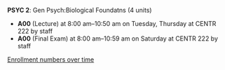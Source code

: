 **PSYC 2**: Gen Psych:Biological Foundatns (4 units)

- **A00** (Lecture) at 8:00 am–10:50 am on Tuesday, Thursday at CENTR 222 by staff
- **A00** (Final Exam) at 8:00 am–10:59 am on Saturday at CENTR 222 by staff

[Enrollment numbers over time](./PSYC2.tsv)
